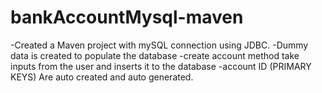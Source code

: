 # bankAccountMysql-maven

-Created a Maven project with mySQL connection using JDBC. 
-Dummy data is created to populate the database
-create account method take inputs from the user and inserts it to the database
-account ID (PRIMARY KEYS) Are auto created and auto generated. 

